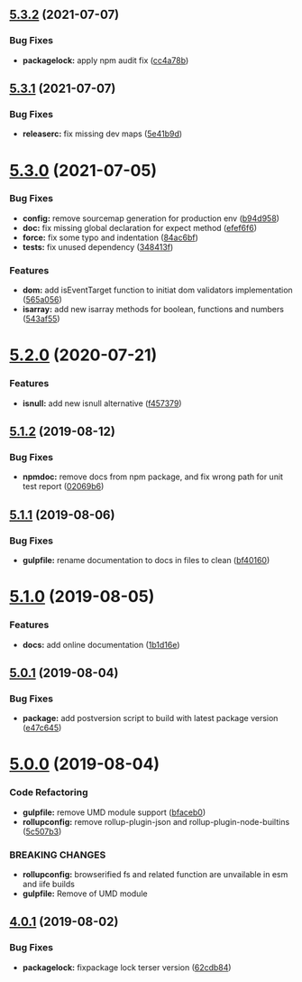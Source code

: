 ## [5.3.2](https://github.com/Itee/itee-validators/compare/v5.3.1...v5.3.2) (2021-07-07)


### Bug Fixes

* **packagelock:** apply npm audit fix ([cc4a78b](https://github.com/Itee/itee-validators/commit/cc4a78bc0ccabc380931d3508cbf783036c58208))

## [5.3.1](https://github.com/Itee/itee-validators/compare/v5.3.0...v5.3.1) (2021-07-07)


### Bug Fixes

* **releaserc:** fix missing dev maps ([5e41b9d](https://github.com/Itee/itee-validators/commit/5e41b9d7bb222e91cc72f85c7a699b4a21fef364))

# [5.3.0](https://github.com/Itee/itee-validators/compare/v5.2.0...v5.3.0) (2021-07-05)


### Bug Fixes

* **config:** remove sourcemap generation for production env ([b94d958](https://github.com/Itee/itee-validators/commit/b94d958286b030e031d6ed2a1e7eb4d7a569b753))
* **doc:** fix missing global declaration for expect method ([efef6f6](https://github.com/Itee/itee-validators/commit/efef6f63b4699a2cc579f878bc2ae42ac0706192))
* **force:** fix some typo and indentation ([84ac6bf](https://github.com/Itee/itee-validators/commit/84ac6bfda3221bf6a89ca243c820e3a1d389bd48))
* **tests:** fix unused dependency ([348413f](https://github.com/Itee/itee-validators/commit/348413f515f1a17183f5bb0410fa37277f9cdec7))


### Features

* **dom:** add isEventTarget function to initiat dom validators implementation ([565a056](https://github.com/Itee/itee-validators/commit/565a056732b92146d33378dd783127b97c08c09a))
* **isarray:** add new isarray methods for boolean, functions and numbers ([543af55](https://github.com/Itee/itee-validators/commit/543af5578605303415d379676a72b8511ff7f109))

# [5.2.0](https://github.com/Itee/itee-validators/compare/v5.1.2...v5.2.0) (2020-07-21)


### Features

* **isnull:** add new isnull alternative ([f457379](https://github.com/Itee/itee-validators/commit/f457379c7839f764b859df33cca9d4cddf2fe653))

## [5.1.2](https://github.com/Itee/itee-validators/compare/v5.1.1...v5.1.2) (2019-08-12)


### Bug Fixes

* **npmdoc:** remove docs from npm package, and fix wrong path for unit test report ([02069b6](https://github.com/Itee/itee-validators/commit/02069b6))

## [5.1.1](https://github.com/Itee/itee-validators/compare/v5.1.0...v5.1.1) (2019-08-06)


### Bug Fixes

* **gulpfile:** rename documentation to docs in files to clean ([bf40160](https://github.com/Itee/itee-validators/commit/bf40160))

# [5.1.0](https://github.com/Itee/itee-validators/compare/v5.0.1...v5.1.0) (2019-08-05)


### Features

* **docs:** add online documentation ([1b1d16e](https://github.com/Itee/itee-validators/commit/1b1d16e))

## [5.0.1](https://github.com/Itee/itee-validators/compare/v5.0.0...v5.0.1) (2019-08-04)


### Bug Fixes

* **package:** add postversion script to build with latest package version ([e47c645](https://github.com/Itee/itee-validators/commit/e47c645))

# [5.0.0](https://github.com/Itee/itee-validators/compare/v4.0.1...v5.0.0) (2019-08-04)


### Code Refactoring

* **gulpfile:** remove UMD module support ([bfaceb0](https://github.com/Itee/itee-validators/commit/bfaceb0))
* **rollupconfig:** remove rollup-plugin-json and rollup-plugin-node-builtins ([5c507b3](https://github.com/Itee/itee-validators/commit/5c507b3))


### BREAKING CHANGES

* **rollupconfig:** browserified fs and related function are unvailable in esm and iife builds
* **gulpfile:** Remove of UMD module

## [4.0.1](https://github.com/Itee/itee-validators/compare/v4.0.0...v4.0.1) (2019-08-02)


### Bug Fixes

* **packagelock:** fixpackage lock terser version ([62cdb84](https://github.com/Itee/itee-validators/commit/62cdb84))
